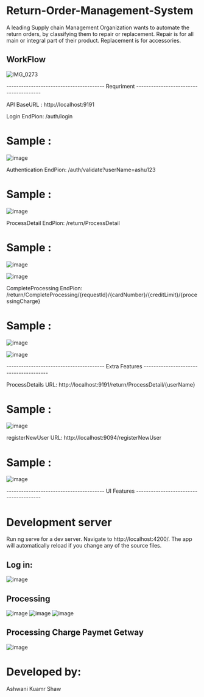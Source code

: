 # Return-Order-Management-System
A leading Supply chain Management Organization wants to automate the return orders, by classifying them to repair or replacement. 
Repair is for all main or integral part of their product. Replacement is for accessories.

## WorkFlow 

![IMG_0273](https://user-images.githubusercontent.com/35097948/168906599-0bd209a0-2297-46f1-8bf8-2cf04c6af6a5.JPG)

----------------------------------------  Requriment ---------------------------------------

API BaseURL : http://localhost:9191

Login EndPion: /auth/login
# Sample :

![image](https://user-images.githubusercontent.com/35097948/168907949-ccab0a1a-4017-47b7-bd06-c26933ee70e6.png)

Authentication EndPion: /auth/validate?userName=ashu123
# Sample :

![image](https://user-images.githubusercontent.com/35097948/168910211-adc2eb45-4f27-4e71-b783-1d2dba647360.png)

ProcessDetail EndPion: /return/ProcessDetail
# Sample :

![image](https://user-images.githubusercontent.com/35097948/168908457-ff5e6fd6-3cc4-4977-b3f2-08b669cb4b5c.png)

![image](https://user-images.githubusercontent.com/35097948/168908142-8747bd16-6dce-4c42-ac28-b345fede1274.png)

CompleteProcessing EndPion: /return/CompleteProcessing/{requestId}/{cardNumber}/{creditLimit}/{processingCharge}
# Sample :

![image](https://user-images.githubusercontent.com/35097948/168909456-2d9efbe8-aad2-463e-b074-5e762fa93a8f.png)

![image](https://user-images.githubusercontent.com/35097948/168909374-26861b2f-cff8-4cae-a4ab-a97841800f75.png)

----------------------------------------  Extra Features ---------------------------------------

ProcessDetails URL: http://localhost:9191/return/ProcessDetail/{userName}
# Sample :
![image](https://user-images.githubusercontent.com/35097948/168910845-1c08305c-d4a4-441b-a89a-85407c1ea7ec.png)

registerNewUser URL: http://localhost:9094/registerNewUser
# Sample :
![image](https://user-images.githubusercontent.com/35097948/168911178-f958e1c0-70f9-4ede-a949-6ddf4e980131.png)



----------------------------------------  UI Features ---------------------------------------


# Development server
Run ng serve for a dev server. Navigate to http://localhost:4200/. The app will automatically reload if you change any of the source files.

## Log in: 
![image](https://user-images.githubusercontent.com/35097948/168912188-c3a42c20-cc7f-470f-8780-1f7d976d7d5e.png)

## Processing  
![image](https://user-images.githubusercontent.com/35097948/168912966-50d42c6b-f2e5-4c99-82fa-7dbf65701de9.png)
![image](https://user-images.githubusercontent.com/35097948/168913023-b9db2846-674d-4e0e-bbfd-61e2ce9f0cef.png)
![image](https://user-images.githubusercontent.com/35097948/168913080-124a7e16-2d0f-429c-83a0-7294c1c48d02.png)

## Processing Charge Paymet Getway
![image](https://user-images.githubusercontent.com/35097948/168913168-e2bbb8d8-63ad-4e4f-87db-a54c87759af1.png)




# Developed by:

Ashwani Kuamr Shaw

